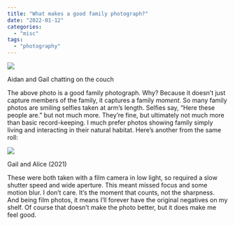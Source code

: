 ```yaml
---
title: "What makes a good family photograph?"
date: "2022-01-12"
categories:
  - "misc"
tags:
  - "photography"
---
```


![](/img/2022/2021-Roll-047_24-1024x689.jpg)

Aidan and Gail chatting on the couch

The above photo is a good family photograph. Why? Because it doesn’t just capture members of the family, it captures a family _moment_. So many family photos are smiling selfies taken at arm’s length. Selfies say, “Here these people are.” but not much more. They’re fine, but ultimately not much more than basic record-keeping. I much prefer photos showing family simply living and interacting in their natural habitat. Here’s another from the same roll:

![](/img/2022/2021-Roll-047_26-1024x723.jpg)

Gail and Alice (2021)

These were both taken with a film camera in low light, so required a slow shutter speed and wide aperture. This meant missed focus and some motion blur. I don’t care. It’s the moment that counts, not the sharpness. And being film photos, it means I’ll forever have the original negatives on my shelf. Of course that doesn’t make the photo better, but it does make me feel good.
